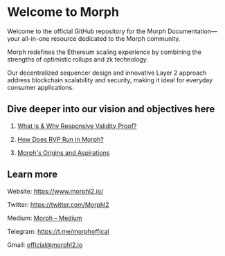 # Welcome to Morph 

Welcome to the official GitHub repository for the Morph Documentation— your all-in-one resource dedicated to the Morph community.

Morph redefines the Ethereum scaling experience by combining the strengths of optimistic rollups and zk technology. 

Our decentralized sequencer design and innovative Layer 2 approach address blockchain scalability and security, making it ideal for everyday consumer applications.

## Dive deeper into our vision and objectives here

1. [What is & Why Responsive Validity Proof?](https://docs.morphl2.io/docs/how-morph-works/optimistic-zkevm)


2. [How Does RVP Run in Morph?](https://medium.com/@morphlayer2/how-does-rvp-run-in-morph-6025233a21cc)


3. [Morph's Origins and Aspirations](https://medium.com/@morphlayer2/morphys-origins-and-aspirations-7afc0280a8e2)

## Learn more

Website: https://www.morphl2.io/

Twitter: https://twitter.com/Morphl2

Medium: [Morph – Medium](https://medium.com/@morphlayer2)

Telegram: https://t.me/morphoffical

Gmail: official@morphl2.io